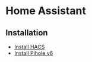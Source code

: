 # Home Assistant

## Installation

- [Install HACS](https://my.home-assistant.io/redirect/supervisor_addon/?addon=cb646a50_get&repository_url=https%3A%2F%2Fgithub.com%2Fhacs%2Faddons)
- [Install Pihole v6](https://github.com/user-08-151/hole_v6)